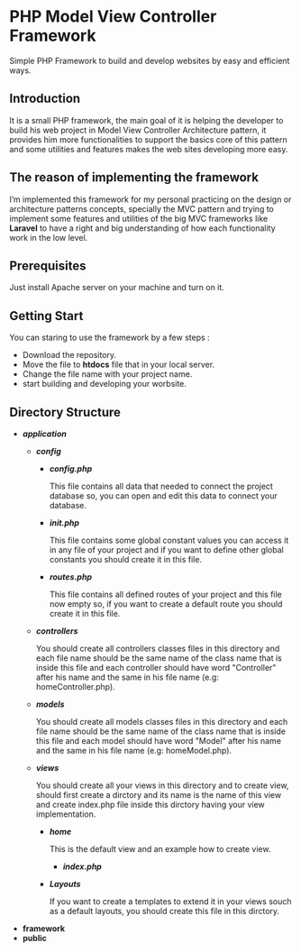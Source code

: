 # PHP Model View Controller Framework
Simple PHP Framework to build and develop websites by easy and efficient ways.

## Introduction

It is a small PHP framework, the main goal of it is helping the developer to build his web project in Model View Controller Architecture pattern, it provides him more functionalities to support the basics core of this pattern and some utilities and features makes the web sites developing more easy.

## The reason of implementing the framework

I’m implemented this framework for my personal practicing on the design or architecture patterns concepts, specially the MVC pattern and trying to implement some features and utilities of the big MVC frameworks like **Laravel** to have a right and big understanding of how each functionality work in the low level.

## Prerequisites
Just install Apache server on your machine and turn on it.

## Getting Start 

You can staring to use the framework by a few steps :
- Download the repository.
- Move the file to **htdocs** file that in your local server.
- Change the file name with your project name.
- start building and developing your worbsite.

## Directory Structure

- **_application_**
  - **_config_**
    - **_config.php_** 
    
        This file contains all data that needed to connect the project database
        so, you can open and edit this data to connect your database.    
     - **_init.php_**
        
        This file contains some global constant values you can access it in any file of your project
        and if you want to define other global constants you should create it in this file.
     - **_routes.php_**
       
       This file contains all defined routes of your project and this file now empty
       so, if you want to create a default route you should create it in this file.
  - **_controllers_**
    
    You should create all controllers classes files in this directory and
    each file name should be the same name of the class name that is inside this file and
    each controller should have word "Controller" after his name and the same in his file name (e.g: homeController.php).
  - **_models_**
  
    You should create all models classes files in this directory and
    each file name should be the same name of the class name that is inside this file and
    each model should have word "Model" after his name and the same in his file name (e.g: homeModel.php).
  - **_views_**
  
    You should create all your views in this directory and to create view,
    should first create a dirctory and its name is the name of this view
    and create index.php file inside this dirctory having your view implementation.
    - **_home_**
      
      This is the default view and an example how to create view.
      - **_index.php_**
    - **_Layouts_**
      
      If you want to create a templates to extend it in your views souch as a default layouts, you should create this file in this dirctory.
- **framework**
- **public**
